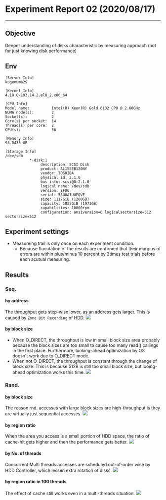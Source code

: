 # Experiment Report 02 (2020/08/17)
---

## Objective
Deeper understanding of disks characteristic by measuring approach (not for just knowing disk performance)

## Env
```
[Server Info]
kugenuma29

[Kernel Info]
4.18.0-193.14.2.el8_2.x86_64

[CPU Info]
Model name:          Intel(R) Xeon(R) Gold 6132 CPU @ 2.60GHz
NUMA node(s):        2
Socket(s):           2
Core(s) per socket:  14
Thread(s) per core:  2
CPU(s):              56

[Memory Info]
93.0435 GB

[Storage Info]
/dev/sdb
           *-disk:1
                description: SCSI Disk
                product: AL15SEB120NY
                vendor: TOSHIBA
                physical id: 2.1.0
                bus info: scsi@0:2.1.0
                logical name: /dev/sdb
                version: EF06
                serial: 58U0A1UUFQVF
                size: 1117GiB (1200GB)
                capacity: 1835GiB (1971GB)
                capabilities: 10000rpm
                configuration: ansiversion=6 logicalsectorsize=512 sectorsize=512
```

## Experiment settings
- Measureing trail is only once on each experiment condition.
    - Because flucutation of the results are confirmed that their margins of errors are within plus/minus 10 percent by 3times test trials before each acutual measuring.

## Results
### Seq.
#### by address
The throughput gets step-wise lower, as an address gets larger. This is caused by `Zone Bit Recording` of HDD.
![](s_address.png)

#### by block size
- When O_DIRECT, the throughput is low in small block size area probably because the block sizes are too small to cause too many read() callings in the first place. Furthermore, looking-ahead optimization by OS doesn't work due to O_DIRECT mode.
- When not O_DIRECT, the throughput is constant through the change of block size. This is because 512B is still too small block size, but looing-ahead optimization works this time.
![](s_bsize.png)

### Rand.
#### by block size
The reason rnd. accesses with large block sizes are high-throughput is they are virtually just sequential accesses.
![](read_r_01bsize.png)

#### by region ratio
When the area you access is a small portion of HDD space, the ratio of cache-hit gets higher and then the performance gets better.
![](r_02region.png)

#### by No. of threads
Concurrent Multi threads accesses are scheduled out-of-order wise by HDD Controller, which lessen extra rotation of disks.
![](r_03threads.png)

#### by region ratio in 100 threads
The effect of cache still works even in a multi-threads situation.
![](r_04regions_mthreads.png)
